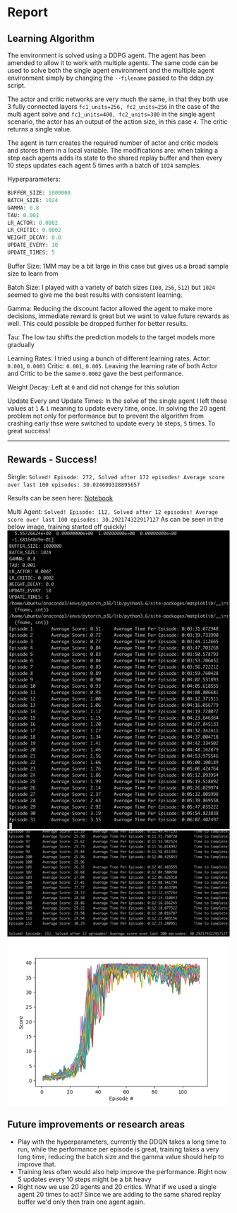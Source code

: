 # Report

## Learning Algorithm

The environment is solved using a DDPG agent. The agent has been amended to allow it to work with multiple agents. The same code can be used to solve both the single agent environment and the multiple agent environment simply by changing the `--filename` passed to the ddqn.py script.

The actor and critic networks are very much the same, in that they both use 3 fully connected layers `fc1_units=256, fc2_units=256` in the case of the multi agent solve and `fc1_units=400, fc2_units=300` in the single agent scenario, the actor  has an output of the action size, in this case `4`. The critic returns a single value.

The agent in turn creates the required number of actor and critic models and stores them in a local variable. The modifications are: when taking a step each agents adds its state to the shared replay buffer and then every 10 steps updates each agent 5 times with a batch of `1024` samples.

Hyperparameters:

```python
BUFFER_SIZE: 1000000
BATCH_SIZE: 1024
GAMMA: 0.8
TAU: 0.001
LR_ACTOR: 0.0002
LR_CRITIC: 0.0002
WEIGHT_DECAY: 0.0
UPDATE_EVERY: 10
UPDATE_TIMES: 5
```

Buffer Size:
1MM may be a bit large in this case but gives us a broad sample size to learn from

Batch Size:
I played with a variety of batch sizes (`100`, `256`, `512`) but `1024` seemed to give me the best results with consistent learning.

Gamma:
Reducing the discount factor allowed the agent to make more decisions, immediate reward is great but we want to value future rewards as well. This could possible be dropped further for better results.

Tau:
The low tau shifts the prediction models to the target models more gradually

Learning Rates:
I tried using a bunch of different learning rates. Actor: `0.001`, `0.0001` Critic: `0.001`, `0.005`. Leaving the learning rate of both Actor and Critic to be the same `0.0002` gave the best performance.

Weight Decay:
Left at `0` and did not change for this solution

Update Every and Update Times: In the solve of the single agent I left these values at `1` & `1` meaning to update every time, once. In solving the 20 agent problem not only for performance but to prevent the algorithm from crashing early thse were switched to update every `10` steps, `5` times. To great success!

---

## Rewards - Success!

Single: `Solved! Episode: 272, Solved after 172 episodes! Average score over last 100 episodes: 30.024699328895657`

Results can be seen here: [Notebook](done/Continuous_Control.ipynb)

Multi Agent: `Solved! Episode: 112, Solved after 12 episodes! Average score over last 100 episodes: 30.292174322917127`
As can be seen in the below image, training started off quickly!
![Start of training](images/multi_agent_start.png "Report")
![End of training](images/multi_agent_end.png "Report")
![DQN Report 429 Episodes](images/scores.png "DDQN Report")

## Future improvements or research areas

* Play with the hyperparameters, currently the DDQN takes a long time to run, while the performance per episode is great, training takes a very long time, reducing the batch size and the gamma value should help to improve that.
* Training less often would also help improve the performance. Right now 5 updates every 10 steps might be a bit heavy
* Right now we use 20 agents and 20 critics. What if we used a single agent 20 times to act? Since we are adding to the same shared replay buffer we'd only then train one agent again.